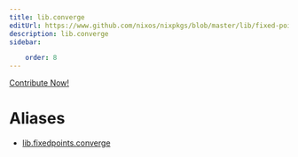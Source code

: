 ```yaml
---
title: lib.converge
editUrl: https://www.github.com/nixos/nixpkgs/blob/master/lib/fixed-points.nix#L55C14
description: lib.converge
sidebar:

    order: 8
---
```


<a href="https://www.github.com/nixos/nixpkgs/blob/master/lib/fixed-points.nix#L55C14">Contribute Now!</a>


# Aliases

- [lib.fixedpoints.converge](/nix-doc-comments/reference/lib/fixedpoints/lib-fixedpoints-converge)


